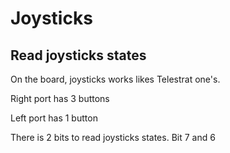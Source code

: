 # Joysticks

## Read joysticks states

On the board, joysticks works likes Telestrat one's.

Right port has 3 buttons

Left port has 1 button

There is 2 bits to read joysticks states. Bit 7 and 6


